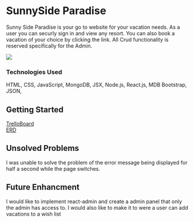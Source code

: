 # SunnySide Paradise
Sunny Side Paradise is your go to website for your vacation needs. As a user you can securly sign in and view any resort. You can also book a vacation of your choice by clicking the link.  All Crud functionality is reserved specifically for the Admin.

<img src = "src/images/Screenshot 2023-01-08 at 3.09.30 PM copy.png">

### Technologies Used
HTML, CSS, JavaScript, MongoDB, JSX, Node.js, React.js, MDB Bootstrap, JSON, 


## Getting Started
[TrelloBoard](https://trello.com/b/bY2zvuo8/vacation-destination)\
[ERD](https://lucid.app/lucidchart/43ac06cc-1047-4923-b6d5-c23bb21eecde/edit?beaconFlowId=10E7ABCF3FCFBC69&invitationId=inv_8e00a7a2-18a7-4e08-9539-ecadc3c9cb11&page=0_0#)

## Unsolved Problems
I was unable to solve the problem of the error message being displayed for half a second while the page switches.

## Future Enhancment 

I would like to implement react-admin and create a admin panel that only the admin has access to. I would also like to make it to were a user can add vacations to a wish list



